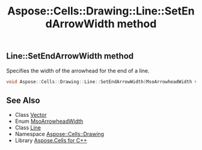 ﻿---
title: Aspose::Cells::Drawing::Line::SetEndArrowWidth method
linktitle: SetEndArrowWidth
second_title: Aspose.Cells for C++ API Reference
description: 'Aspose::Cells::Drawing::Line::SetEndArrowWidth method. Specifies the width of the arrowhead for the end of a line in C++.'
type: docs
weight: 2500
url: /cpp/aspose.cells.drawing/line/setendarrowwidth/
---
## Line::SetEndArrowWidth method


Specifies the width of the arrowhead for the end of a line.

```cpp
void Aspose::Cells::Drawing::Line::SetEndArrowWidth(MsoArrowheadWidth value)
```

## See Also

* Class [Vector](../../../aspose.cells/vector/)
* Enum [MsoArrowheadWidth](../../msoarrowheadwidth/)
* Class [Line](../)
* Namespace [Aspose::Cells::Drawing](../../)
* Library [Aspose.Cells for C++](../../../)
